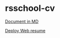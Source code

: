 # rsschool-cv
[Document in MD](https://MiklyxaPot.github.io/rsschool-cv/cv)


[Deploy Web resume](https://MiklyxaPot.github.io/rsschool-cv/)
